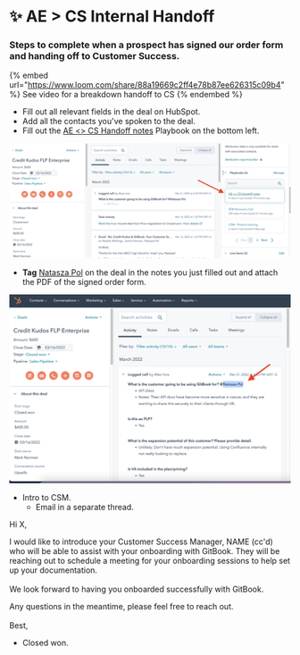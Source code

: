 # ✨ AE > CS Internal Handoff

### Steps to complete when a prospect has signed our order form and handing off to Customer Success.

{% embed url="https://www.loom.com/share/88a19669c2ff4e78b87ee626315c09b4" %}
See video for a breakdown handoff to CS
{% endembed %}

* Fill out all relevant fields in the deal on HubSpot.
* Add all the contacts you've spoken to the deal.
* Fill out the [AE <> CS Handoff notes](https://app.hubspot.com/playbooks/8443689/compose/658746) Playbook on the bottom left.

![](<../.gitbook/assets/Screenshot 2022-03-21 at 3.36.35 PM.png>)

* **Tag** [Natasza Pol](https://app.gitbook.com/u/bHyJp7tVNcRD1mPuHxX9g9XbvFJ3 "mention") on the deal in the notes you just filled out and attach the PDF of the signed order form.

![](<../.gitbook/assets/Screenshot 2022-03-21 at 3.38.53 PM.png>)

* Intro to CSM.
  * Email in a separate thread.

Hi X,

I would like to introduce your Customer Success Manager, NAME (cc'd) who will be able to assist with your onboarding with GitBook. They will be reaching out to schedule a meeting for your onboarding sessions to help set up your documentation.\
\
We look forward to having you onboarded successfully with GitBook.

Any questions in the meantime, please feel free to reach out.\
\
Best,

* Closed won.
